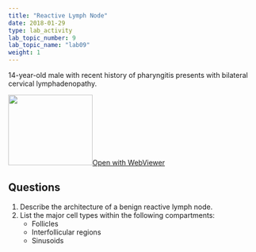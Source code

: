 ```yaml
---
title: "Reactive Lymph Node"
date: 2018-01-29
type: lab_activity
lab_topic_number: 9
lab_topic_name: "lab09"
weight: 1
---
```

<div class="entrybody">
<p>14-year-old male with recent history of pharyngitis presents with bilateral cervical lymphadenopathy.<br clear="all"></p>

<div class="thumbnail"><a href="http://virtualslides.cumc.columbia.edu/Heme%20Path%2001.svs/view.apml?" target="_blank"><img alt="" src="http://pathologylab.ccnmtl.columbia.edu/assets/images/slide_hemepath1.jpg" width="170" height="142" class="mt-image-left"></a><a href="http://virtualslides.cumc.columbia.edu/Heme%20Path%2001.svs/view.apml?" target="_blank">Open with WebViewer</a></div>

<h2>Questions</h2>


<ol>
<li>Describe the architecture of a benign reactive lymph node.</li>
<li>List the major cell types within the following compartments: 
<ul>
<li>Follicles</li>
<li>Interfollicular regions</li>
<li>Sinusoids</li>
</ul>
</li>
</ol>


						
</div>
